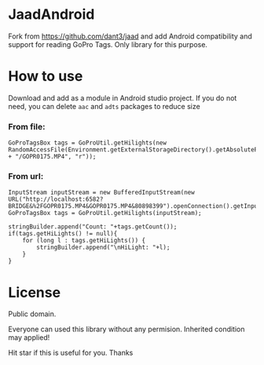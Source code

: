 # JaadAndroid
Fork from https://github.com/dant3/jaad and add Android compatibility and support for reading GoPro Tags. Only library for this purpose.

# How to use

Download and add as a module in Android studio project. If you do not need, you can delete `aac` and `adts` packages to reduce size

### From file:
```
GoProTagsBox tags = GoProUtil.getHilights(new RandomAccessFile(Environment.getExternalStorageDirectory().getAbsolutePath() + "/GOPR0175.MP4", "r"));
```

### From url:
```
InputStream inputStream = new BufferedInputStream(new URL("http://localhost:6582?BRIDGE&%2FGOPR0175.MP4&GOPR0175.MP4&80898399").openConnection().getInputStream());
GoProTagsBox tags = GoProUtil.getHilights(inputStream);
                    
stringBuilder.append("Count: "+tags.getCount());
if(tags.getHiLights() != null){
    for (long l : tags.getHiLights()) {
        stringBuilder.append("\nHiLight: "+l);
    }
}
```

# License

Public domain.

Everyone can used this library without any permision. Inherited condition may applied!


Hit star if this is useful for you.
Thanks 

